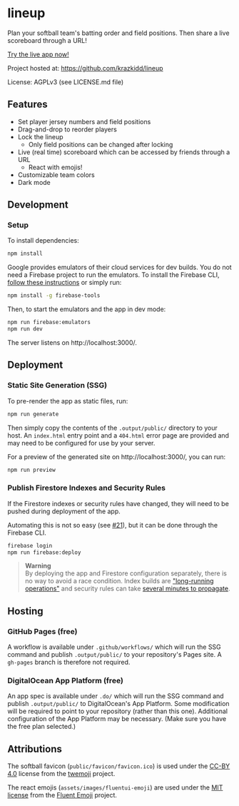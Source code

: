 # lineup

Plan your softball team's batting order and field positions. Then share a live scoreboard through a URL!

[Try the live app now!](https://krazkidd.github.io/lineup/)

Project hosted at: https://github.com/krazkidd/lineup

License: AGPLv3 (see LICENSE.md file)

## Features

* Set player jersey numbers and field positions
* Drag-and-drop to reorder players
* Lock the lineup
  * Only field positions can be changed after locking
* Live (real time) scoreboard which can be accessed by friends through a URL
  * React with emojis!
* Customizable team colors
* Dark mode

## Development

### Setup

To install dependencies:

```bash
npm install
```

Google provides emulators of their cloud services for dev builds. You do not need a Firebase project to run the emulators. To install the Firebase CLI, [follow these instructions](https://www.npmjs.com/package/firebase-tools#installation) or simply run:

```bash
npm install -g firebase-tools
```

Then, to start the emulators and the app in dev mode:

```bash
npm run firebase:emulators
npm run dev
```

The server listens on http://localhost:3000/.

## Deployment

### Static Site Generation (SSG)

To pre-render the app as static files, run:

```bash
npm run generate
```

Then simply copy the contents of the `.output/public/` directory to your host. An `index.html` entry point and a `404.html` error page are provided and may need to be configured for use by your server.

For a preview of the generated site on http://localhost:3000/, you can run:

```bash
npm run preview
```

### Publish Firestore Indexes and Security Rules

If the Firestore indexes or security rules have changed, they will need to be pushed during deployment of the app.

Automating this is not so easy (see [#21](https://github.com/krazkidd/lineup/issues/21)), but it can be done through the Firebase CLI.

```bash
firebase login
npm run firebase:deploy
```

> **Warning**<br>
By deploying the app and Firestore configuration separately, there is no way to avoid a race condition. Index builds are ["long-running operations"](https://firebase.google.com/docs/firestore/query-data/indexing#index_build_time) and security rules can take [several minutes to propagate](https://firebase.google.com/docs/rules/manage-deploy).

## Hosting

### GitHub Pages (free)

A workflow is available under `.github/workflows/` which will run the SSG command and publish `.output/public/` to your repository's Pages site. A `gh-pages` branch is therefore not required.

### DigitalOcean App Platform (free)

An app spec is available under `.do/` which will run the SSG command and publish `.output/public/` to DigitalOcean's App Platform. Some modification will be required to point to your repository (rather than this one). Additional configuration of the App Platform may be necessary. (Make sure you have the free plan selected.)

## Attributions

The softball favicon (`public/favicon/favicon.ico`) is used under the [CC-BY 4.0](https://creativecommons.org/licenses/by/4.0/) license from the [twemoji](https://github.com/twitter/twemoji) project.

The react emojis (`assets/images/fluentui-emoji`) are used under the [MIT license](https://opensource.org/license/mit/) from the [Fluent Emoji](https://github.com/microsoft/fluentui-emoji) project.